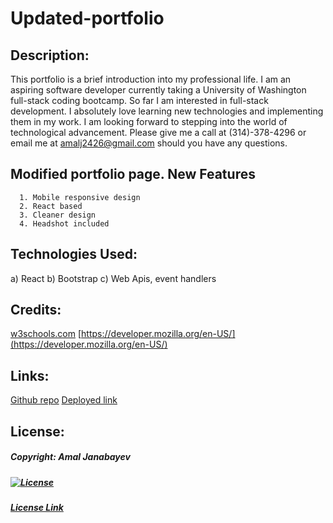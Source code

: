 # Updated-portfolio
## Description:
This portfolio is a brief introduction into my professional life. I am an aspiring software developer currently taking a University of Washington full-stack coding bootcamp. So far I am interested in full-stack development. I absolutely love learning new technologies and implementing them in my work. I am looking forward to stepping into the world of technological advancement. Please give me a call at (314)-378-4296 or email me at amalj2426@gmail.com should you have any questions.


## Modified portfolio page. New Features
      1. Mobile responsive design
      2. React based
      3. Cleaner design
      4. Headshot included

## Technologies Used:
 a) React
 b) Bootstrap
 c) Web Apis, event handlers

## Credits:
  [w3schools.com](w3schools.com)
  [https://developer.mozilla.org/en-US/](https://developer.mozilla.org/en-US/)
  []()

## Links:
[Github repo](https://github.com/Amal31497/React-Portfolio)
[Deployed link](https://infinite-everglades-37712.herokuapp.com/)

## License: 

  ##### Copyright: Amal Janabayev

  ##### [![License](https://img.shields.io/badge/License-Apache%202.0-blue.svg)](https://opensource.org/licenses/Apache-2.0)

  ##### [License Link](http://www.apache.org/licenses/LICENSE-2.0)